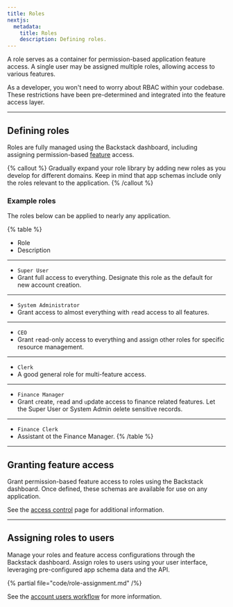 ```yaml
---
title: Roles
nextjs:
  metadata:
    title: Roles
    description: Defining roles.
---
```


A role serves as a container for permission-based application feature access. A single user may be assigned multiple roles, allowing access to various features.

As a developer, you won't need to worry about RBAC within your codebase. These restrictions have been pre-determined and integrated into the feature access layer.

---


## Defining roles

Roles are fully managed using the Backstack dashboard, including assigning permission-based [feature](/docs/features) access.

{% callout %}
Gradually expand your role library by adding new roles as you develop for different domains. Keep in mind that app schemas include only the roles relevant to the application.
{% /callout %}


### Example roles

The roles below can be applied to nearly any application. 

{% table %}
* Role
* Description
---
* `Super User`
* Grant full access to everything. Designate this role as the default for new account creation.
---
* `System Administrator`
* Grant access to almost everything with `r`ead access to all features.
---
* `CEO`
* Grant `r`ead-only access to everything and assign other roles for specific resource management.
---
* `Clerk`
* A good general role for multi-feature access.
---
* `Finance Manager`
* Grant `c`reate, `r`ead and `u`pdate access to finance related features. Let the Super User or System Admin `d`elete sensitive records.
---
* `Finance Clerk`
* Assistant ot the Finance Manager.
{% /table %}

---

## Granting feature access

Grant permission-based feature access to roles using the Backstack dashboard. Once defined, these schemas are available for use on any application. 

See the [access control](/docs/access-control) page for additional information.

---


## Assigning roles to users

Manage your roles and feature access configurations through the Backstack dashboard. Assign roles to users using your user interface, leveraging pre-configured app schema data and the API.

{% partial file="code/role-assignment.md" /%}


See the [account users workflow](/docs/account-users) for more information.

